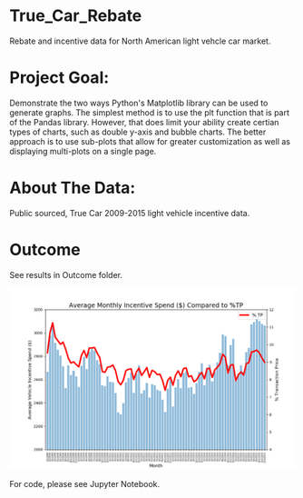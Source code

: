 # True_Car_Rebate
Rebate and incentive data for North American light vehcle car market.

# Project Goal:
Demonstrate the two ways Python's Matplotlib library can be used to generate graphs. The simplest method is to use the plt function that is part of the Pandas library. However, that does limit your ability create certian types of charts, such as double y-axis and bubble charts. The better approach is to use sub-plots that allow for greater customization as well as displaying multi-plots on a single page.

# About The Data:
Public sourced, True Car 2009-2015 light vehicle incentive data.

# Outcome
See results in Outcome folder.

![temp.png](Outcome/temp.png)

For code, please see Jupyter Notebook.
